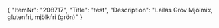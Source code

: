 {
  "ItemNr": "208717",
  "Title": "test",
  "Description": "Lailas Grov Mjölmix, glutenfri, mjölkfri (grön)"
}